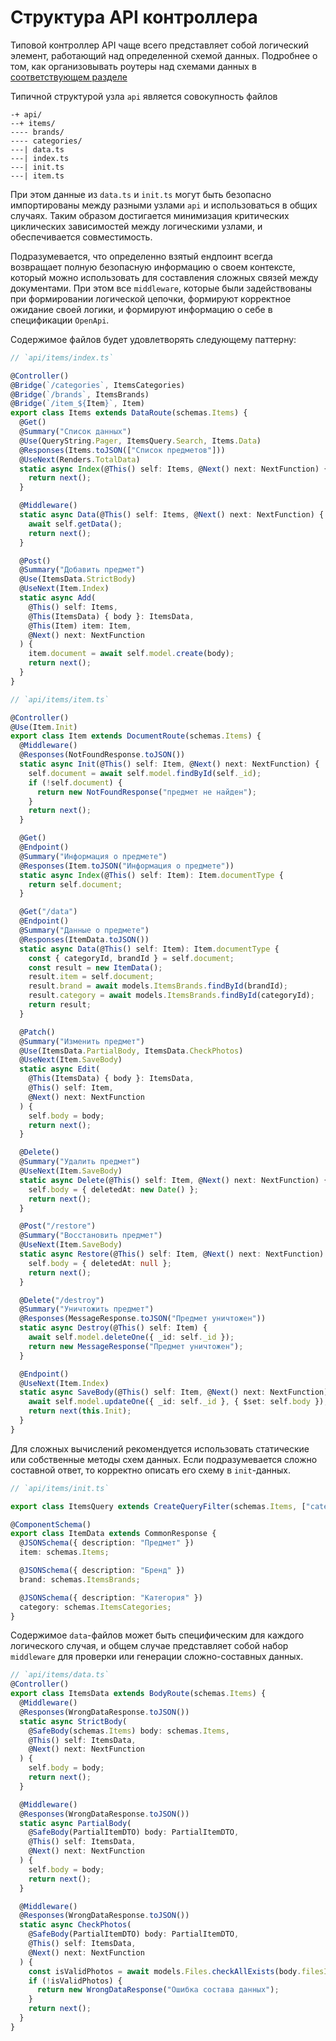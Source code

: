 # Структура API контроллера

Типовой контроллер API чаще всего представляет собой логический элемент, работающий над определенной схемой данных.
Подробнее о том, как организовывать роутеры над схемами данных в
[соответствующем разделе](./../3-schemas-to-controllers/readme.md)

Типичной структурой узла `api` является совокупность файлов

```
-+ api/
--+ items/
---- brands/
---- categories/
---| data.ts
---| index.ts
---| init.ts
---| item.ts
```

При этом данные из `data.ts` и `init.ts` могут быть безопасно импортированы между разными узлами `api` и
использоваться в общих случаях. Таким образом достигается минимизация критических циклических зависимостей
между логическими узлами, и обеспечивается совместимость.

Подразумевается, что определенно взятый ендпоинт всегда возвращает полную безопасную информацию о своем
контексте, который можно использовать для составления сложных связей между документами. При этом все
`middleware`, которые были задействованы при формировании логической цепочки, формируют корректное ожидание
своей логики, и формируют информацию о себе в спецификации `OpenApi`.

Содержимое файлов будет удовлетворять следующему паттерну:

```ts
// `api/items/index.ts`

@Controller()
@Bridge(`/categories`, ItemsCategories)
@Bridge(`/brands`, ItemsBrands)
@Bridge(`/item_${Item}`, Item)
export class Items extends DataRoute(schemas.Items) {
  @Get()
  @Summary("Список данных")
  @Use(QueryString.Pager, ItemsQuery.Search, Items.Data)
  @Responses(Items.toJSON(["Список предметов"]))
  @UseNext(Renders.TotalData)
  static async Index(@This() self: Items, @Next() next: NextFunction) {
    return next();
  }

  @Middleware()
  static async Data(@This() self: Items, @Next() next: NextFunction) {
    await self.getData();
    return next();
  }

  @Post()
  @Summary("Добавить предмет")
  @Use(ItemsData.StrictBody)
  @UseNext(Item.Index)
  static async Add(
    @This() self: Items,
    @This(ItemsData) { body }: ItemsData,
    @This(Item) item: Item,
    @Next() next: NextFunction
  ) {
    item.document = await self.model.create(body);
    return next();
  }
}
```

```ts
// `api/items/item.ts`

@Controller()
@Use(Item.Init)
export class Item extends DocumentRoute(schemas.Items) {
  @Middleware()
  @Responses(NotFoundResponse.toJSON())
  static async Init(@This() self: Item, @Next() next: NextFunction) {
    self.document = await self.model.findById(self._id);
    if (!self.document) {
      return new NotFoundResponse("предмет не найден");
    }
    return next();
  }

  @Get()
  @Endpoint()
  @Summary("Информация о предмете")
  @Responses(Item.toJSON("Информация о предмете"))
  static async Index(@This() self: Item): Item.documentType {
    return self.document;
  }

  @Get("/data")
  @Endpoint()
  @Summary("Данные о предмете")
  @Responses(ItemData.toJSON())
  static async Data(@This() self: Item): Item.documentType {
    const { categoryId, brandId } = self.document;
    const result = new ItemData();
    result.item = self.document;
    result.brand = await models.ItemsBrands.findById(brandId);
    result.category = await models.ItemsBrands.findById(categoryId);
    return result;
  }

  @Patch()
  @Summary("Изменить предмет")
  @Use(ItemsData.PartialBody, ItemsData.CheckPhotos)
  @UseNext(Item.SaveBody)
  static async Edit(
    @This(ItemsData) { body }: ItemsData,
    @This() self: Item,
    @Next() next: NextFunction
  ) {
    self.body = body;
    return next();
  }

  @Delete()
  @Summary("Удалить предмет")
  @UseNext(Item.SaveBody)
  static async Delete(@This() self: Item, @Next() next: NextFunction) {
    self.body = { deletedAt: new Date() };
    return next();
  }

  @Post("/restore")
  @Summary("Восстановить предмет")
  @UseNext(Item.SaveBody)
  static async Restore(@This() self: Item, @Next() next: NextFunction) {
    self.body = { deletedAt: null };
    return next();
  }

  @Delete("/destroy")
  @Summary("Уничтожить предмет")
  @Responses(MessageResponse.toJSON("Предмет уничтожен"))
  static async Destroy(@This() self: Item) {
    await self.model.deleteOne({ _id: self._id });
    return new MessageResponse("Предмет уничтожен");
  }

  @Endpoint()
  @UseNext(Item.Index)
  static async SaveBody(@This() self: Item, @Next() next: NextFunction) {
    await self.model.updateOne({ _id: self._id }, { $set: self.body });
    return next(this.Init);
  }
}
```

Для сложных вычислений рекомендуется использовать статические или собственные методы схем данных.
Если подразумевается сложно составной ответ, то корректно описать его схему в `init`-данных.

```ts
// `api/items/init.ts`

export class ItemsQuery extends CreateQueryFilter(schemas.Items, ["categoryId", "brandId"]) {}

@ComponentSchema()
export class ItemData extends CommonResponse {
  @JSONSchema({ description: "Предмет" })
  item: schemas.Items;

  @JSONSchema({ description: "Бренд" })
  brand: schemas.ItemsBrands;

  @JSONSchema({ description: "Категория" })
  category: schemas.ItemsCategories;
}
```

Содержимое `data`-файлов может быть специфическим для каждого логического случая, и общем случае
представляет собой набор `middleware` для проверки или генерации сложно-составных данных.

```ts
// `api/items/data.ts`
@Controller()
export class ItemsData extends BodyRoute(schemas.Items) {
  @Middleware()
  @Responses(WrongDataResponse.toJSON())
  static async StrictBody(
    @SafeBody(schemas.Items) body: schemas.Items,
    @This() self: ItemsData,
    @Next() next: NextFunction
  ) {
    self.body = body;
    return next();
  }

  @Middleware()
  @Responses(WrongDataResponse.toJSON())
  static async PartialBody(
    @SafeBody(PartialItemDTO) body: PartialItemDTO,
    @This() self: ItemsData,
    @Next() next: NextFunction
  ) {
    self.body = body;
    return next();
  }

  @Middleware()
  @Responses(WrongDataResponse.toJSON())
  static async CheckPhotos(
    @SafeBody(PartialItemDTO) body: PartialItemDTO,
    @This() self: ItemsData,
    @Next() next: NextFunction
  ) {
    const isValidPhotos = await models.Files.checkAllExists(body.filesId);
    if (!isValidPhotos) {
      return new WrongDataResponse("Ошибка состава данных");
    }
    return next();
  }
}
```
